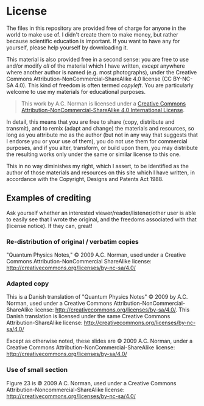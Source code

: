 License
=======

The files in this repository are provided free of charge for anyone in the world to make use of.  I didn't create them to make money, but rather because scientific education is important.  If you want to have any for yourself, please help yourself by downloading it.

This material is also provided free in a second sense: you are free to use and/or modify _all_ of the material which I have written, _except_ anywhere where another author is named (e.g. most photographs), under the Creative Commons Attribution-NonCommercial-ShareAlike 4.0 license (CC BY-NC-SA 4.0).  This kind of freedom is often termed _copyleft_. You are particularly welcome to use my materials for educational purposes.

>This work by A.C. Norman is licensed under a [Creative Commons Attribution-NonCommercial-ShareAlike 4.0 International License](http://creativecommons.org/licenses/by-nc-sa/4.0/).

In detail, this means that you are free to share (copy, distribute and transmit), and to remix (adapt and change) the materials and resources, so long as you attribute me as the author (but not in any way that suggests that I endorse you or your use of them), you do not use them for commercial purposes, and if you alter, transform, or build upon them, you may distribute the resulting works only under the same or similar license to this one.

This in no way diminishes my right, which I assert, to be identified as the author of those materials and resources on this site which I have written, in accordance with the Copyright, Designs and Patents Act 1988.

## Examples of crediting

Ask yourself whether an interested viewer/reader/listener/other user is able to easily see that I wrote the original, and the freedoms associated with that (license notice). If they can, great!

### Re-distribution of original / verbatim copies

"Quantum Physics Notes," &copy; 2009 A.C. Norman, used under a Creative Commons Attribution-NonCommercial ShareAlike license: http://creativecommons.org/licenses/by-nc-sa/4.0/

### Adapted copy

This is a Danish translation of "Quantum Physics Notes" &copy; 2009 by A.C. Norman, used under a Creative Commons Attribution-NonCommercial-ShareAlike license: http://creativecommons.org/licenses/by-sa/4.0/. This Danish translation is licensed under the same Creative Commons Attribution-ShareAlike license: http://creativecommons.org/licenses/by-nc-sa/4.0/

Except as otherwise noted, these slides are &copy; 2009 A.C. Norman, under a Creative Commons Attribution-NonCommercial-ShareAlike license: http://creativecommons.org/licenses/by-sa/4.0/

### Use of small section

Figure 23 is &copy; 2009 A.C. Norman, used under a Creative Commons Attribution-Noncommercial-ShareAlike license: http://creativecommons.org/licenses/by-nc-sa/4.0/
